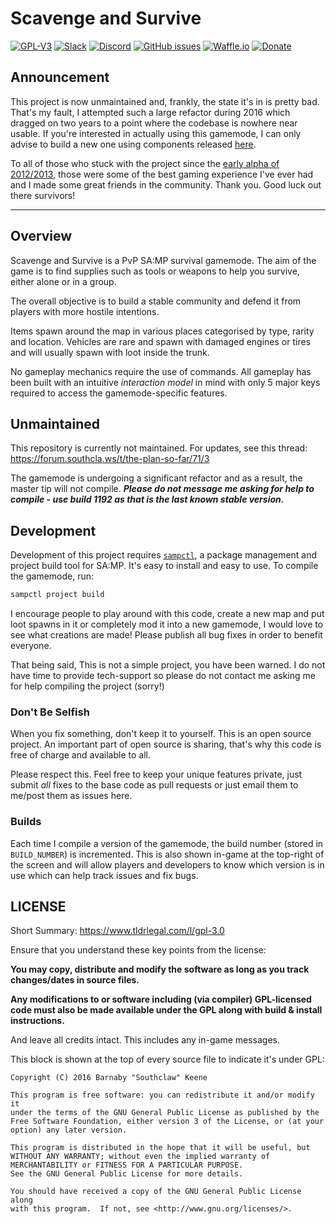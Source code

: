 # Scavenge and Survive

[![GPL-V3](https://img.shields.io/badge/license-GPL3-red.svg)](http://www.gnu.org/copyleft/gpl.html)
[![Slack](https://img.shields.io/badge/discuss-slack-orange.svg)](https://join.slack.com/southclaws/shared_invite/MjA5NzM2ODkxMDExLTE0OTk1MDI4MjItYjdjM2NmMTJjNA)
[![Discord](https://img.shields.io/badge/discuss-discord-blue.svg)](http://dc.southcla.ws)
[![GitHub issues](https://img.shields.io/github/issues/Southclaws/ScavengeSurvive.svg)]()
[![Waffle.io](https://img.shields.io/waffle/label/Southclaws/ScavengeSurvive/in%20progress.svg)](https://waffle.io/Southclaws/ScavengeSurvive)
[![Donate](https://img.shields.io/badge/donate-paypal-3b7bbf.svg)](https://www.paypal.com/cgi-bin/webscr?cmd=_s-xclick&hosted_button_id=P7H2FNNWLMFW4)

## Announcement

This project is now unmaintained and, frankly, the state it's in is pretty bad. That's my fault, I attempted such a large refactor during 2016 which dragged on two years to a point where the codebase is nowhere near usable. If you're interested in actually using this gamemode, I can only advise to build a new one using components released [here](https://github.com/ScavengeSurvive).

To all of those who stuck with the project since the [early alpha of 2012/2013](https://www.youtube.com/watch?v=1YiqgtVW2i0), those were some of the best gaming experience I've ever had and I made some great friends in the community. Thank you. Good luck out there survivors!

---

## Overview

Scavenge and Survive is a PvP SA:MP survival gamemode. The aim of the game is to find supplies such as tools or weapons to help you survive, either alone or in a group.

The overall objective is to build a stable community and defend it from players with more hostile intentions.

Items spawn around the map in various places categorised by type, rarity and location. Vehicles are rare and spawn with damaged engines or tires and will usually spawn with loot inside the trunk.

No gameplay mechanics require the use of commands. All gameplay has been built with an intuitive _interaction model_ in mind with only 5 major keys required to access the gamemode-specific features.


## Unmaintained

This repository is currently not maintained. For updates, see this thread: https://forum.southcla.ws/t/the-plan-so-far/71/3

The gamemode is undergoing a significant refactor and as a result, the master tip will not compile. ***Please do not message me asking for help to compile - use build 1192 as that is the last known stable version.***

## Development

Development of this project requires [`sampctl`](https://github.com/Southclaws/sampctl), a package management and project build tool for SA:MP. It's easy to install and easy to use. To compile the gamemode, run:

```bash
sampctl project build
```

I encourage people to play around with this code, create a new map and put loot spawns in it or completely mod it into a new gamemode, I would love to see what creations are made! Please publish all bug fixes in order to benefit everyone.

That being said, This is not a simple project, you have been warned. I do not have time to provide tech-support so please do not contact me asking me for help compiling the project (sorry!)

### Don't Be Selfish

When you fix something, don't keep it to yourself. This is an open source project. An important part of open source is sharing, that's why this code is free of charge and available to all.

Please respect this. Feel free to keep your unique features private, just submit *all* fixes to the base code as pull requests or just email them to me/post them as issues here.

### Builds

Each time I compile a version of the gamemode, the build number (stored in `BUILD_NUMBER`) is incremented. This is also shown in-game at the top-right of the screen and will allow players and developers to know which version is in use which can help track issues and fix bugs.


## LICENSE

Short Summary: https://www.tldrlegal.com/l/gpl-3.0

Ensure that you understand these key points from the license:

**You may copy, distribute and modify the software as long as you track changes/dates in source files.**

**Any modifications to or software including (via compiler) GPL-licensed code must also be made available under the GPL along with build & install instructions.**

And leave all credits intact. This includes any in-game messages.

This block is shown at the top of every source file to indicate it's under GPL:

```
Copyright (C) 2016 Barnaby "Southclaw" Keene

This program is free software: you can redistribute it and/or modify it
under the terms of the GNU General Public License as published by the
Free Software Foundation, either version 3 of the License, or (at your
option) any later version.

This program is distributed in the hope that it will be useful, but
WITHOUT ANY WARRANTY; without even the implied warranty of
MERCHANTABILITY or FITNESS FOR A PARTICULAR PURPOSE.
See the GNU General Public License for more details.

You should have received a copy of the GNU General Public License along
with this program.  If not, see <http://www.gnu.org/licenses/>.
```
